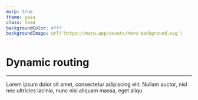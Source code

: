 ```yaml
---
marp: true
theme: gaia
class: lead
backgroundColor: #fff
backgroundImage: url('https://marp.app/assets/hero-background.svg')
---
```


# Dynamic routing

---

Lorem ipsum dolor sit amet, consectetur adipiscing elit. Nullam auctor, nisl nec ultricies lacinia, nunc nisl aliquam massa, eget aliqu
